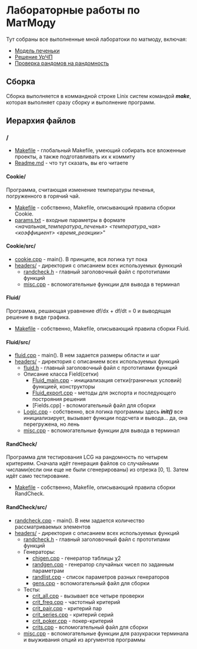 # Лабораторные работы по МатМоду

Тут собраны все выполненные мной лаборатоки по матмоду, включая:
* [Модель печеньки](#cookie)
* [Решение УрЧП](#fluid)
* [Проверка рандомов на рандомность](#randcheck)

## Сборка

Сборка выполняется в коммандной строке Linix систем командой ***make***, которая выполняет сразу сборку и выполнение программ.

## Иерархия файлов

### /

* [Makefile](Makefile) - глобальный Makefile, умеющий собирать все вложенные проекты, а также подготавливать их к коммиту
* [Readme.md](Readme.md) - что тут сказать, вы его читаете

#### Cookie/

Программа, считающая изменение температуры печенья, погруженного в горячий чай.

* [Makefile](Cookie/Makefile) - собственно, Makefile, описывающий правила сборки Cookie.
* [params.txt](Cookie/params.txt) - входные параметры в формате 
_<начальная_температура_печенья>_ _<температура_чая>_ _<коэффициент>_ _<время_реакции>_"

#### Cookie/src/

* [cookie.cpp](Cookie/src/cookie.cpp) - main(). В принципе, вся логика тут пока
* [headers/](Cookie/src/headers/) - директория с описанием всех используемых функкций
  * [randcheck.h](Cookie/src/headers/cookie.h) - главный заголовочный файл с прототипами функций
  * [misc.cpp](Cookie/src/headers/misc.cpp) - вспомогательные функции для вывода в терминал

#### Fluid/

Программа, решающая уравнение df/dx + df/dt = 0 и выводящая решение в виде графика.

* [Makefile](Fluid/Makefile) - собственно, Makefile, описывающий правила сборки Fluid.

#### Fluid/src/

* [fluid.cpp](Fluid/src/fluid.cpp) - main(). В нем задается размеры области и шаг
* [headers/](Fluid/src/headers/) - директория с описанием всех используемых функций
  * [fluid.h](Fluid/src/headers/fluid.h) - главный заголовочный файл с прототипами функций
  * Описание класса Field(сетки)
    * [Fluid_main.cpp](Fluid/src/headers/Fluid_main.cpp) - инициализация сетки(граничных условий) функцией, конструкторы
    * [Fluid_export.cpp](Fluid/src/headers/Fluid_export.cpp) - методы для экспорта и последующего построяния решения
    * [Fields.cpp] - вспомогательный файл для сборки
  * [Logic.cpp](Fluid/src/headers/Logic.cpp) - собственно, вся логика программы здесь ***init()*** все инициализирует, вызывает функции подсчета и вывода... да, она перегружена, но лень
  * [misc.cpp](Fluid/src/headers/misc.cpp) - вспомогательные функции для вывода в терминал


#### RandCheck/

Программа для тестирования LCG на рандомность по четырем критериям. 
Сначала идёт генерация файлов со случайными числами(если они еще не были сгенерированы) из отрезка [0, 1].
Затем идёт само тестирование.

* [Makefile](RandCheck/Makefile) - собственно, Makefile, описывающий правила сборки RandCheck.

#### RandCheck/src/

* [randcheck.cpp](RandCheck/src/randcheck.cpp) - main(). В нем задается количество рассматриваемых элементов
* [headers/](RandCheck/src/headers/) - директория с описанием всех используемых функций
  * [randcheck.h](RandCheck/src/headers/randcheck.h) - главный заголовочный файл с прототипами функций
  * Генераторы:
    * [chigen.cpp](RandCheck/src/headers/chigen.cpp) - генератор таблицы  χ2
    * [randgen.cpp](RandCheck/src/headers/randgen.cpp) - генератор случайных чисел по заданным параметрам
    * [randlist.cpp](RandCheck/src/headers/randlist.cpp) - список параметров разных генераторов
    * [gens.cpp](RandCheck/src/headers/gens.cpp) - вспомогательный файл для сборки
  * Тесты:
    * [crit_all.cpp](RandCheck/src/headers/crit_all.cpp) - вызывает все четыре проверки
    * [crit_freq.cpp](RandCheck/src/headers/crit_freq.cpp) - частотный критерий
    * [crit_pair.cpp](RandCheck/src/headers/crit_pair.cpp) - критерий пар
    * [crit_series.cpp](RandCheck/src/headers/crit_series.cpp) - критерий серий
    * [crit_poker.cpp](RandCheck/src/headers/crit_poker.cpp) - покер-критерий
    * [crits.cpp](RandCheck/src/headers/crits.cpp) - вспомогательный файл для сборки
  * [misc.cpp](RandCheck/src/headers/misc.cpp) - вспомогательные функции для разукраски терминала и выуживания опций из аргументов программы
